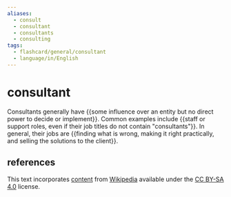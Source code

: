 ```yaml
---
aliases:
  - consult
  - consultant
  - consultants
  - consulting
tags:
  - flashcard/general/consultant
  - language/in/English
---
```


# consultant

Consultants generally have {{some influence over an entity but no direct power to decide or implement}}. Common examples include {{staff or support roles, even if their job titles do not contain "consultants"}}. In general, their jobs are {{finding what is wrong, making it right practically, and selling the solutions to the client}}.


## references

This text incorporates [content](https://en.wikipedia.org/wiki/consultant) from [Wikipedia](Wikipedia.md) available under the [CC BY-SA 4.0](https://creativecommons.org/licenses/by-sa/4.0/) license.
